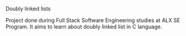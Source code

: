Doubly linked lists


Project done during Full Stack Software Engineering studies at ALX SE Program. It aims to learn about doubly linked list in C language.
